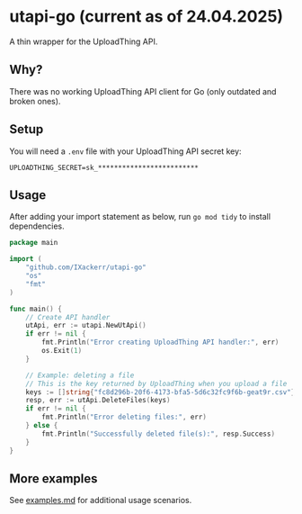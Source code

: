 # utapi-go (current as of 24.04.2025)

A thin wrapper for the UploadThing API.

## Why?

There was no working UploadThing API client for Go (only outdated and broken ones).

## Setup

You will need a `.env` file with your UploadThing API secret key:

```env
UPLOADTHING_SECRET=sk_*************************
```

## Usage

After adding your import statement as below, run `go mod tidy` to install dependencies.

```go
package main

import (
    "github.com/IXackerr/utapi-go"
    "os"
    "fmt"
)

func main() {
    // Create API handler
    utApi, err := utapi.NewUtApi()
    if err != nil {
        fmt.Println("Error creating UploadThing API handler:", err)
        os.Exit(1)
    }

    // Example: deleting a file
    // This is the key returned by UploadThing when you upload a file
    keys := []string{"fc8d296b-20f6-4173-bfa5-5d6c32fc9f6b-geat9r.csv"}
    resp, err := utApi.DeleteFiles(keys)
    if err != nil {
        fmt.Println("Error deleting files:", err)
    } else {
        fmt.Println("Successfully deleted file(s):", resp.Success)
    }
}
```

## More examples

See [examples.md](examples.md) for additional usage scenarios.
